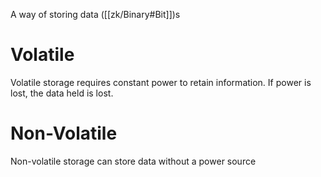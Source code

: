 A way of storing data ([[zk/Binary#Bit]])s

# Volatile
Volatile storage requires constant power to retain information. If power is lost, the data held is lost.

# Non-Volatile
Non-volatile storage can store data without a power source